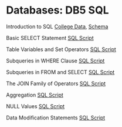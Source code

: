 # Databases: DB5 SQL

Introduction to SQL [College Data](https://lagunita.stanford.edu/assets/courseware/v1/bc24afe0c983ffb91f39b37c56dc46c3/c4x/DB/SQL/asset/CollegeData.sql), [Schema](https://lagunita.stanford.edu/assets/courseware/v1/7be258f060155f581b3cf0d092235ce6/c4x/DB/SQL/asset/CollegeSchema.sql)

Basic SELECT Statement [SQL Script](https://lagunita.stanford.edu/assets/courseware/v1/92a4eeeeb52e4b945c39fdeb7ca12c62/c4x/DB/SQL/asset/BasicSelect.sql)

Table Variables and Set Operators [SQL Script](https://lagunita.stanford.edu/assets/courseware/v1/54ca6d17f1017d167342af448327c13b/c4x/DB/SQL/asset/TableVarsSetOps.sql)

Subqueries in WHERE Clause [SQL Script](https://lagunita.stanford.edu/assets/courseware/v1/f8812c9d0060c6c8f8e1e9a9b43b2d1b/c4x/DB/SQL/asset/SubqueriesWhere.sql)

Subqueries in FROM and SELECT [SQL Script](https://lagunita.stanford.edu/assets/courseware/v1/f0fe505318b00ab6c3f2e62720e48e1f/c4x/DB/SQL/asset/SubqueriesFromSelect.sql)

The JOIN Family of Operators [SQL Script](https://lagunita.stanford.edu/assets/courseware/v1/e651bd51cbdda5fb9c11b49c3afc7d86/c4x/DB/SQL/asset/JoinOperators.sql)

Aggregation [SQL Script](https://lagunita.stanford.edu/assets/courseware/v1/af466e464cc26d7188ce621c83fe8127/c4x/DB/SQL/asset/SQLAggregation.sql)

NULL Values [SQL Script](https://lagunita.stanford.edu/assets/courseware/v1/9c8d542fa15c2564fff9afd5eed1cbb5/c4x/DB/SQL/asset/SQLNulls.sql)

Data Modification Statements [SQL Script](https://lagunita.stanford.edu/assets/courseware/v1/4278c5413e5a4ed9a198f8b01d49bf16/c4x/DB/SQL/asset/SQLModifications.sql)
